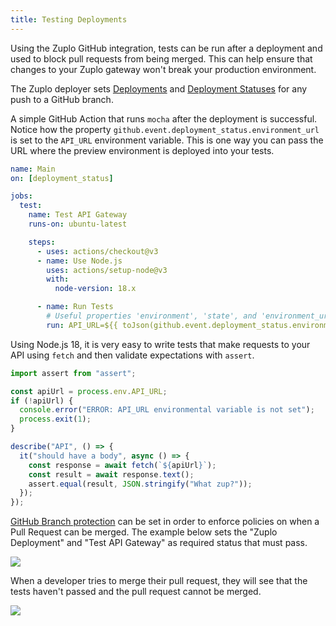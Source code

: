 ```yaml
---
title: Testing Deployments
---
```


Using the Zuplo GitHub integration, tests can be run after a deployment and used to block pull requests from being merged. This can help ensure that changes to your Zuplo gateway won't break your production environment.

The Zuplo deployer sets [Deployments](https://docs.github.com/en/rest/deployments/deployments) and [Deployment Statuses](https://docs.github.com/en/rest/deployments/statuses) for any push to a GitHub branch.

A simple GitHub Action that runs `mocha` after the deployment is successful. Notice how the property `github.event.deployment_status.environment_url` is set to the `API_URL` environment variable. This is one way you can pass the URL where the preview environment is deployed into your tests.

```yaml title="/.github/workflows/main.yaml"
name: Main
on: [deployment_status]

jobs:
  test:
    name: Test API Gateway
    runs-on: ubuntu-latest

    steps:
      - uses: actions/checkout@v3
      - name: Use Node.js
        uses: actions/setup-node@v3
        with:
          node-version: 18.x

      - name: Run Tests
        # Useful properties 'environment', 'state', and 'environment_url'
        run: API_URL=${{ toJson(github.event.deployment_status.environment_url) }} npx mocha -y -- "./tests/**/*.spec.mjs"
```

Using Node.js 18, it is very easy to write tests that make requests to your API using `fetch` and then validate expectations with `assert`.

```js title="/tests/my-test.spec.mjs"
import assert from "assert";

const apiUrl = process.env.API_URL;
if (!apiUrl) {
  console.error("ERROR: API_URL environmental variable is not set");
  process.exit(1);
}

describe("API", () => {
  it("should have a body", async () => {
    const response = await fetch(`${apiUrl}`);
    const result = await response.text();
    assert.equal(result, JSON.stringify("What zup?"));
  });
});
```

[GitHub Branch protection](https://docs.github.com/en/repositories/configuring-branches-and-merges-in-your-repository/defining-the-mergeability-of-pull-requests/about-protected-branches) can be set in order to enforce policies on when a Pull Request can be merged. The example below sets the "Zuplo Deployment" and "Test API Gateway" as required status that must pass.

![](https://cdn.zuplo.com/assets/a1d7c322-125d-4d80-add0-fbfb65ccfea1.png)

When a developer tries to merge their pull request, they will see that the tests haven't passed and the pull request cannot be merged.

![](https://cdn.zuplo.com/assets/3f3292a3-075c-4568-afb2-00c24e704f03.png)

